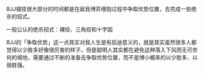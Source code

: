 BJJ寝技很大部分的时间都是在敌我博弈缠抱过程中争取优势位置，去完成一些绝杀的招式。

一般公认的绝杀招式：裸绞、三角绞和十字固

BJJ的「争取优势」这一点其实对我人生是有启迪意义的，就是其实虽然很多人都觉得以少胜多好像很厉害的样子，但是聪明人其实都在避免这种落入下风而无可奈何的境地，需要通过不断的准备去争取优势位置，而不是博小概率的以少胜多、以弱胜强。